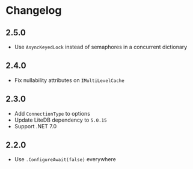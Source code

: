 # Changelog

## 2.5.0
- Use `AsyncKeyedLock` instead of semaphores in a concurrent dictionary

## 2.4.0
- Fix nullability attributes on `IMultiLevelCache`

## 2.3.0
- Add `ConnectionType` to options
- Update LiteDB dependency to `5.0.15`
- Support .NET 7.0

## 2.2.0
- Use `.ConfigureAwait(false)` everywhere